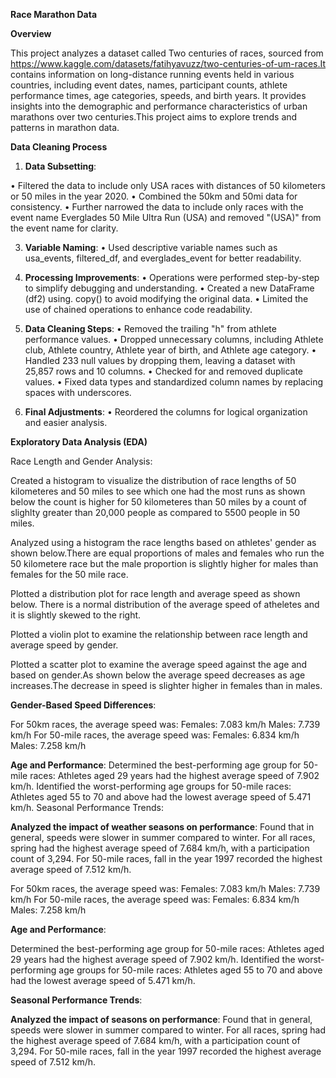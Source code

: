 **Race Marathon Data**

**Overview**

This project analyzes a dataset called Two centuries of races, sourced from https://www.kaggle.com/datasets/fatihyavuzz/two-centuries-of-um-races.It contains information on long-distance running events held in various countries, including event dates, names, participant counts, athlete performance times, age categories, speeds, and birth years. It provides insights into the demographic and performance characteristics of urban marathons over two centuries.This project aims to explore trends and patterns in marathon data.

**Data Cleaning Process**

1.	**Data Subsetting**:

•	Filtered the data to include only USA races with distances of 50 kilometers or 50 miles in the year 2020.
•	Combined the 50km and 50mi data for consistency.
•	Further narrowed the data to include only races with the event name Everglades 50 Mile Ultra Run (USA) and removed "(USA)" from the event name for clarity.

3.	**Variable Naming**:
•	Used descriptive variable names such as usa_events, filtered_df, and everglades_event for better readability.

4.	**Processing Improvements**:
•	Operations were performed step-by-step to simplify debugging and understanding.
•	Created a new DataFrame (df2) using. copy() to avoid modifying the original data.
•	Limited the use of chained operations to enhance code readability.

5.	**Data Cleaning Steps**:
•	Removed the trailing "h" from athlete performance values.
•	Dropped unnecessary columns, including Athlete club, Athlete country, Athlete year of birth, and Athlete age category.
•	Handled 233 null values by dropping them, leaving a dataset with 25,857 rows and 10 columns.
•	Checked for and removed duplicate values.
•	Fixed data types and standardized column names by replacing spaces with underscores.

6.	**Final Adjustments**:
•	Reordered the columns for logical organization and easier analysis.

**Exploratory Data Analysis (EDA)**

Race Length and Gender Analysis:

Created a histogram to visualize the distribution of race lengths of 50 kilometeres and 50 miles to see which one had the most runs as shown below the count is higher for 50 kilometeres than 50 miles by a count of slighlty greater than 20,000 people as compared to 5500 people in 50 miles.





Analyzed using a histogram the race lengths based on athletes' gender as shown below.There are equal proportions of males and females who run the 50 kilometere race but the male proportion is slightly higher for males than females for the 50 mile race.




Plotted a distribution plot for race length and average speed as shown below. There is a normal distribution of the average speed of atheletes and it is slightly skewed to the right.

Plotted a violin plot to examine the relationship between race length and average speed by gender.


Plotted a scatter plot to examine the average speed against the age and based on gender.As shown below the average speed decreases as age increases.The decrease in speed is slighter higher in females than in males.









**Gender-Based Speed Differences**:

For 50km races, the average speed was:
Females: 7.083 km/h
Males: 7.739 km/h
For 50-mile races, the average speed was:
Females: 6.834 km/h
Males: 7.258 km/h

**Age and Performance**:
Determined the best-performing age group for 50-mile races:
Athletes aged 29 years had the highest average speed of 7.902 km/h.
Identified the worst-performing age groups for 50-mile races:
Athletes aged 55 to 70 and above had the lowest average speed of 5.471 km/h.
Seasonal Performance Trends:

**Analyzed the impact of weather seasons on performance**:
Found that in general, speeds were slower in summer compared to winter.
For all races, spring had the highest average speed of 7.684 km/h, with a participation count of 3,294.
For 50-mile races, fall in the year 1997 recorded the highest average speed of 7.512 km/h.

For 50km races, the average speed was:
Females: 7.083 km/h
Males: 7.739 km/h
For 50-mile races, the average speed was:
Females: 6.834 km/h
Males: 7.258 km/h

**Age and Performance**:

Determined the best-performing age group for 50-mile races:
Athletes aged 29 years had the highest average speed of 7.902 km/h.
Identified the worst-performing age groups for 50-mile races:
Athletes aged 55 to 70 and above had the lowest average speed of 5.471 km/h.

**Seasonal Performance Trends**:

**Analyzed the impact of seasons on performance**:
Found that in general, speeds were slower in summer compared to winter.
For all races, spring had the highest average speed of 7.684 km/h, with a participation count of 3,294.
For 50-mile races, fall in the year 1997 recorded the highest average speed of 7.512 km/h.


